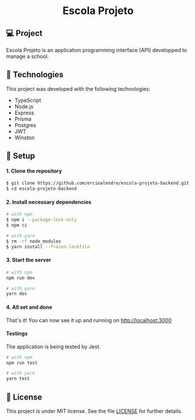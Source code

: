 <h1 align="center">
  <p>Escola Projeto</p>
</h1>

## 💻 Project

Escola Projeto is an application programming interface (API) developped to manage a school.

## 🚀 Technologies

This project was developed with the following technologies:

- TypeScript
- Node.js
- Express
- Prisma
- Postgres
- JWT
- Winston

## 🧰 Setup

#### 1. Clone the repository

```sh
$ git clone https://github.com/ercioalendre/escola-projeto-backend.git
$ cd escola-projeto-backend
```

#### 2. Install necessary dependencies

```sh
# with npm
$ npm i --package-lock-only
$ npm ci

# with yarn
$ rm -rf node_modules
$ yarn install --frozen-lockfile
```

#### 3. Start the server

```sh
# with npm
npm run dev

# with yarn
yarn dev
```

#### 4. All set and done

That's it! You can now see it up and running on [http://localhost:3000](http://localhost:3000)

#### Testings

The application is being tested by Jest.

```sh
# with npm
npm run test

# with yarn
yarn test
```

## :memo: License

This project is under MIT license. See the file [LICENSE](LICENSE) for further details.
